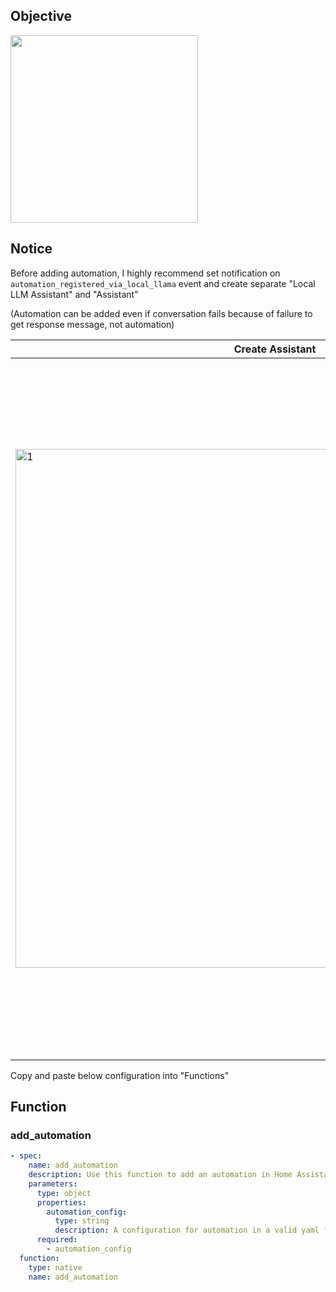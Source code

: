## Objective

<img width="300" src="https://github.com/delfu/local_llama/assets/2917984/55f5fe7e-b1fd-43c9-bce6-ac92e203598f">

## Notice

Before adding automation, I highly recommend set notification on `automation_registered_via_local_llama` event and create separate "Local LLM Assistant" and "Assistant"

(Automation can be added even if conversation fails because of failure to get response message, not automation)

| Create Assistant                                                                                                         | Notify on created                                                                                                                                                |
| ------------------------------------------------------------------------------------------------------------------------ | ---------------------------------------------------------------------------------------------------------------------------------------------------------------- |
| <img width="830" alt="1" src="https://github.com/delfu/local_llama/assets/2917984/b7030a46-9a4e-4ea8-a4ed-03d2eb3af0a9"> | <img width="1116" alt="스크린샷 2023-10-13 오후 6 01 40" src="https://github.com/delfu/local_llama/assets/2917984/7afa3709-1c1d-41d0-8847-70f2102d824f"> |

Copy and paste below configuration into "Functions"

## Function

### add_automation

```yaml
- spec:
    name: add_automation
    description: Use this function to add an automation in Home Assistant.
    parameters:
      type: object
      properties:
        automation_config:
          type: string
          description: A configuration for automation in a valid yaml format. Next line character should be \n. Use devices from the list.
      required:
        - automation_config
  function:
    type: native
    name: add_automation
```
